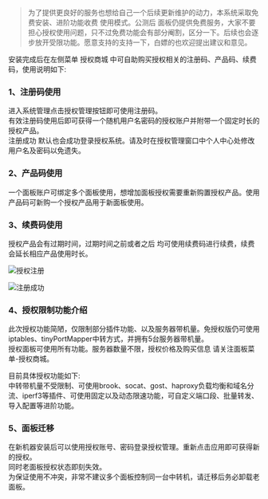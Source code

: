 >    为了提供更良好的服务也想给自己一个后续更新维护的动力，本系统采取免费安装、进阶功能收费 使用模式。公测后 面板仍提供免费服务，大家不要担心授权使用问题，只不过免费功能会有部分阉割，区分一下。后续也会逐步放开受限功能。愿意支持的支持一下，白嫖的也欢迎提出建议和意见。  

安装完成后在左侧菜单 授权商城 中可自助购买授权相关的注册码、产品码、续费码，使用说明如下:
### 1、注册码使用  
  进入系统管理点击授权管理按钮即可使用注册码。  
  有效注册码使用后即可获得一个随机用户名密码的授权账户并附带一个固定时长的授权产品。  
  注册成功 默认也会成功登录授权系统。请及时在授权管理窗口中个人中心处修改用户名及密码以免遗失。

### 2、产品码使用
  一个面板账户可绑定多个面板使用，想增加面板授权需要重新购置授权产品。使用产品码可新购一个授权产品用于新面板使用。

### 3、续费码使用
  授权产品会有过期时间，过期时间之前或者之后 均可使用续费码进行续费，续费会延长相应产品使用时长。

![授权注册](https://github.com/noobcfy/wikis/raw/dev/Screenshots/system-register.png)

![注册成功](https://github.com/noobcfy/wikis/raw/dev/Screenshots/register-success.png)


### 4、授权限制功能介绍  
  此次授权功能简陋，仅限制部分插件功能、以及服务器带机量。免授权版仍可使用iptables、tinyPortMapper中转方式，并拥有5台服务器带机量。  
  授权面板可使用所有功能。服务器数量不限，授权价格及购买信息 请关注面板菜单-授权商城。  
  
目前具体授权功能如下:  
中转带机量不受限制、可使用brook、socat、gost、haproxy负载均衡和域名分流、iperf3等插件、可使用固定以及动态限速功能，可自定义端口段、批量转发、导入配置等进阶功能。


### 5、面板迁移
  在新机器安装后可以使用授权账号、密码登录授权管理。重新点击应用即可获得新的授权。    
  同时老面板授权状态即刻失效。  
  为保证使用不冲突，非常不建议多个面板控制同一台中转机，请迁移后务必卸载老面板。  
